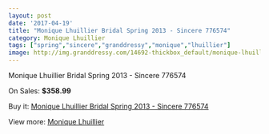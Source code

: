 ```yaml
---
layout: post
date: '2017-04-19'
title: "Monique Lhuillier Bridal Spring 2013 - Sincere 776574"
category: Monique Lhuillier
tags: ["spring","sincere","granddressy","monique","lhuillier"]
image: http://img.granddressy.com/14692-thickbox_default/monique-lhuillier-bridal-spring-2013-sincere-776574.jpg
---
```

Monique Lhuillier Bridal Spring 2013 - Sincere 776574

On Sales: **$358.99**
<a href="https://www.granddressy.com/en/monique-lhuillier/13745-monique-lhuillier-bridal-spring-2013-sincere-776574.html"><amp-img layout="responsive" width="600" height="600" src="//img.granddressy.com/14692-thickbox_default/monique-lhuillier-bridal-spring-2013-sincere-776574.jpg" alt="Monique Lhuillier Bridal Spring 2013 - Sincere 776574 0" /></a>

Buy it: [Monique Lhuillier Bridal Spring 2013 - Sincere 776574](https://www.granddressy.com/en/monique-lhuillier/13745-monique-lhuillier-bridal-spring-2013-sincere-776574.html "Monique Lhuillier Bridal Spring 2013 - Sincere 776574")

View more: [Monique Lhuillier](https://www.granddressy.com/en/18-monique-lhuillier "Monique Lhuillier")
